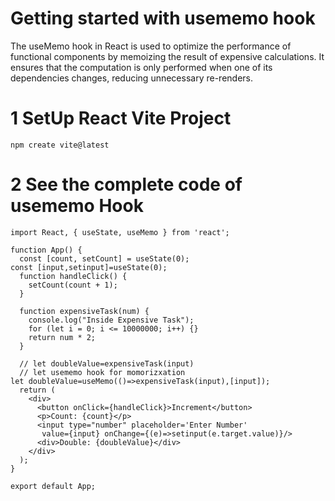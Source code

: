 # Getting started with usememo hook 
The useMemo hook in React is used to optimize the performance of functional components by memoizing the result of expensive calculations. It ensures that the computation is only performed when one of its dependencies changes, reducing unnecessary re-renders.
# 1 SetUp React Vite Project 
```
npm create vite@latest
```
# 2 See the complete code of usememo Hook
```
import React, { useState, useMemo } from 'react';

function App() {
  const [count, setCount] = useState(0);
const [input,setinput]=useState(0);
  function handleClick() {
    setCount(count + 1);
  }

  function expensiveTask(num) {
    console.log("Inside Expensive Task");
    for (let i = 0; i <= 10000000; i++) {}
    return num * 2;
  }

  // let doubleValue=expensiveTask(input)
  // let usememo hook for momorizxation 
let doubleValue=useMemo(()=>expensiveTask(input),[input]);
  return (
    <div>
      <button onClick={handleClick}>Increment</button>
      <p>Count: {count}</p>
      <input type="number" placeholder='Enter Number'
       value={input} onChange={(e)=>setinput(e.target.value)}/>
      <div>Double: {doubleValue}</div>
    </div>
  );
}

export default App;

```
